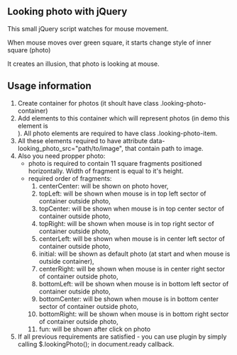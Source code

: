 Looking photo with jQuery
---------------------------

This small jQuery script watches for mouse movement.

When mouse moves over green square, it starts change style of inner square (photo)

It creates an illusion, that photo is looking at mouse.

Usage information
-----------------

1.  Create container for photos (it shoult have class .looking-photo-container)
2.  Add elements to this container which will represent photos (in demo this element is <div>). All photo elements are
required to have class .looking-photo-item.
3.  All these elements required to have attribute data-looking_photo_src="path/to/image", that contain path to image.
4.  Also you need propper photo:
    * photo is required to contain 11 square fragments positioned horizontally. Width of fragment is equal to it's height.
    * required order of fragments:
        1.  centerCenter: will be shown on photo hover,
        2.  topLeft: will be shown when mouse is in top left sector of container outside photo,
        3.  topCenter: will be shown when mouse is in top center sector of container outside photo,
        4.  topRight: will be shown when mouse is in top right sector of container outside photo,
        5.  centerLeft: will be shown when mouse is in center left sector of container outside photo,
        6.  initial: will be shown as default photo (at start and when mouse is outside container),
        7.  centerRight: will be shown when mouse is in center right sector of container outside photo,
        8.  bottomLeft: will be shown when mouse is in bottom left sector of container outside photo,
        9.  bottomCenter: will be shown when mouse is in bottom center sector of container outside photo,
        10.  bottomRight: will be shown when mouse is in bottom right sector of container outside photo,
        11.  fun: will be shown after click on photo
5.  If all previous requirements are satisfied - you can use plugin by simply calling $.lookingPhoto(); in document.ready callback.